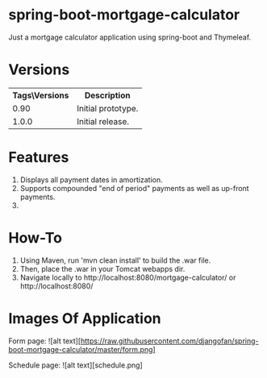 # spring-boot-mortgage-calculator
Just a mortgage calculator application using spring-boot and Thymeleaf.

# Versions
<table>
  <tr>
    <th>Tags&#92;Versions</th>
    <th>Description</th>
  </tr>
  <tr>
    <td>0.90</td>
    <td>Initial prototype.</td>
  </tr>
  <tr>
    <td>1.0.0</td>
    <td>Initial release.</td>
  </tr>
</table>

# Features

1. Displays all payment dates in amortization.
2. Supports compounded "end of period" payments as well as up-front payments.
3.

# How-To

1. Using Maven, run 'mvn clean install' to build the .war file.
2. Then, place the .war in your Tomcat webapps dir.
3. Navigate locally to http://localhost:8080/mortgage-calculator/ or http://localhost:8080/

# Images Of Application

Form page:
![alt text][https://raw.githubusercontent.com/djangofan/spring-boot-mortgage-calculator/master/form.png]

Schedule page:
![alt text][schedule.png]
